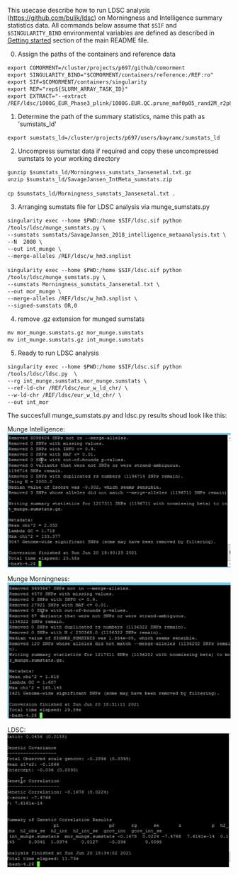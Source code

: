 This usecase describe how to run LDSC analysis (https://github.com/bulik/ldsc) on Morningness and Intelligence summary statistics data. All commands below assume that ``$SIF`` and ``$SINGULARITY_BIND`` environmental variables are defined as described in [Getting started](../README.md#getting-started) section of the main README file.

0. Assign the paths of the containers and reference data
```
export COMORMENT=/cluster/projects/p697/github/comorment
export SINGULARITY_BIND="$COMORMENT/containers/reference:/REF:ro"
export SIF=$COMORMENT/containers/singularity
export REP="rep${SLURM_ARRAY_TASK_ID}"
export EXTRACT="--extract /REF/ldsc/1000G_EUR_Phase3_plink/1000G.EUR.QC.prune_maf0p05_rand2M_r2p8.$REP.snps"
```

1. Determine the path of the summary statistics, name this path as 'sumstats_ld'
```
export sumstats_ld=/cluster/projects/p697/users/bayramc/sumstats_ld
```

2. Uncompress sumstat data if required and copy these uncompressed sumstats to your working directory
```
gunzip $sumstats_ld/Morningness_sumstats_Jansenetal.txt.gz
unzip $sumstats_ld/SavageJansen_IntMeta_sumstats.zip

cp $sumstats_ld/Morningness_sumstats_Jansenetal.txt .

```

3. Arranging sumstats file for LDSC analysis via  munge_sumstats.py

```
singularity exec --home $PWD:/home $SIF/ldsc.sif python /tools/ldsc/munge_sumstats.py \
--sumstats sumstats/SavageJansen_2018_intelligence_metaanalysis.txt \
--N  2000 \
--out int_munge \
--merge-alleles /REF/ldsc/w_hm3.snplist

singularity exec --home $PWD:/home $SIF/ldsc.sif python /tools/ldsc/munge_sumstats.py \
--sumstats Morningness_sumstats_Jansenetal.txt \
--out mor_munge \
--merge-alleles /REF/ldsc/w_hm3.snplist \
--signed-sumstats OR,0

```

4. remove .gz extension for munged sumstats

```
mv mor_munge.sumstats.gz mor_munge.sumstats
mv int_munge.sumstats.gz int_munge.sumstats
```



5. Ready to run LDSC analysis

```
singularity exec --home $PWD:/home $SIF/ldsc.sif python /tools/ldsc/ldsc.py  \
--rg int_munge.sumstats,mor_munge.sumstats \
--ref-ld-chr /REF/ldsc/eur_w_ld_chr/ \
--w-ld-chr /REF/ldsc/eur_w_ld_chr/ \
--out int_mor

```
The succesfull munge_sumstats.py and ldsc.py results shoud look like this:

Munge Intelligence:
![munge1.png](https://raw.githubusercontent.com/comorment/containers/main/usecases/ldsc_demo/munge1.png)

Munge Morningness:
![munge2.png](https://raw.githubusercontent.com/comorment/containers/main/usecases/ldsc_demo/munge2.png)

LDSC:
![ldsc.png](https://raw.githubusercontent.com/comorment/containers/main/usecases/ldsc_demo/ldsc.png)


